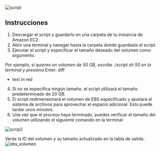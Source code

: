 ![script](https://user-images.githubusercontent.com/126183973/225883982-18978cde-07ae-4c8f-b980-fe1e08cc1256.png)

## **Instrucciones**
1. Descargar el script y guardarlo en una carpeta de tu instancia de Amazon EC2.
2. Abrir una terminal y navegar hasta la carpeta donde guardaste el script.
3. Ejecutar el script y especificar el tamaño deseado del volumen como argumento. 

_Por ejemplo, si quieres un volumen de 50 GB, escribe ./script.sh 50 en la terminal y presiona Enter:_
diff
- text in red


4. Si no se especifica ningún tamaño, el script utilizará el tamaño predeterminado de 20 GB.
5. El script redimensionará el volumen de EBS especificado y ajustará el sistema de archivos para aprovechar el espacio adicional. Esto puede tardar unos minutos.
6. Una vez que el proceso haya terminado, puedes verificar el tamaño del volumen utilizando el siguiente comando en la terminal:

![scrip2](https://user-images.githubusercontent.com/126183973/225884204-5dff6288-f5c8-4fe4-9627-516f94cd7fd7.png)

Verás la ID del volumen y su tamaño actualizado en la tabla de salida:
![ebs_volumen](https://user-images.githubusercontent.com/126183973/225885155-9a275792-833e-423f-b69c-636fe72581a8.JPG)
